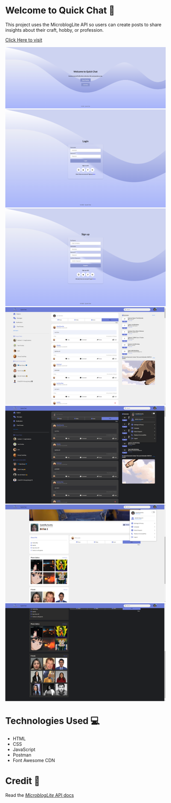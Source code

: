 # Welcome to Quick Chat 💬

This project uses the MicroblogLite API so users can create posts to share insights about their craft, hobby, or profession.

[Click Here to visit](https://quickchatblog.netlify.app/)

<img src="images/preview1.png">
<img src="images/preview2.png">
<img src="images/preview3.png">
<img src="images/preview4.png">
<img src="images/preview4.2.png">
<img src="images/preview5.png">
<img src="images/preview5.2.png">

# Technologies Used 💻

- HTML
- CSS
- JavaScript
- Postman
- Font Awesome CDN

# Credit 📜

Read the [_MicroblogLite_ API docs](http://microbloglite.us-east-2.elasticbeanstalk.com/)